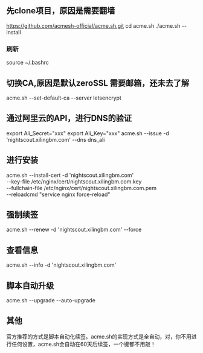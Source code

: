 ## 先clone项目，原因是需要翻墙
https://github.com/acmesh-official/acme.sh.git
cd acme.sh
./acme.sh --install 
### 刷新
source ~/.bashrc

## 切换CA,原因是默认zeroSSL 需要邮箱，还未去了解
acme.sh --set-default-ca --server letsencrypt

## 通过阿里云的API，进行DNS的验证
export Ali_Secret="xxx"
export Ali_Key="xxx"
acme.sh --issue -d 'nightscout.xilingbm.com'  --dns dns_ali

## 进行安装
acme.sh --install-cert -d 'nightscout.xilingbm.com' \
--key-file       /etc/nginx/cert/nightscout.xilingbm.com.key \
--fullchain-file /etc/nginx/cert/nightscout.xilingbm.com.pem \
--reloadcmd     "service nginx force-reload" 

## 强制续签
acme.sh --renew -d 'nightscout.xilingbm.com' --force

## 查看信息
acme.sh --info -d 'nightscout.xilingbm.com'

## 脚本自动升级
acme.sh --upgrade --auto-upgrade

## 其他
官方推荐的方式是脚本自动化续签。acme.sh的实现方式是全自动，对，你不用进行任何设置，acme.sh会自动在60天后续签，一个键都不用敲！
